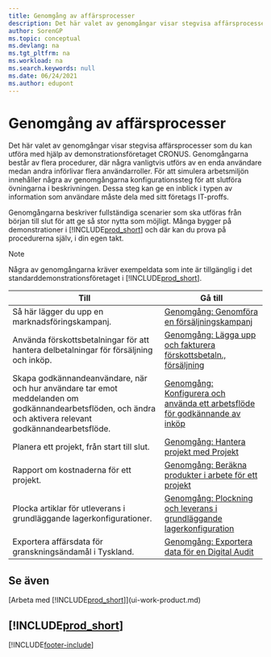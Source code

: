 ```yaml
---
title: Genomgång av affärsprocesser
description: Det här valet av genomgångar visar stegvisa affärsprocesser som du kan utföra med hjälp av demonstrationsföretaget CRONUS.
author: SorenGP
ms.topic: conceptual
ms.devlang: na
ms.tgt_pltfrm: na
ms.workload: na
ms.search.keywords: null
ms.date: 06/24/2021
ms.author: edupont
---
```

# <a name="business-process-walkthroughs"></a>Genomgång av affärsprocesser

Det här valet av genomgångar visar stegvisa affärsprocesser som du kan utföra med hjälp av demonstrationsföretaget CRONUS. Genomgångarna består av flera procedurer, där några vanligtvis utförs av en enda användare medan andra införlivar flera användarroller. För att simulera arbetsmiljön innehåller några av genomgångarna konfigurationssteg för att slutföra övningarna i beskrivningen. Dessa steg kan ge en inblick i typen av information som användare måste dela med sitt företags IT-proffs.  

 Genomgångarna beskriver fullständiga scenarier som ska utföras från början till slut för att ge så stor nytta som möjligt. Många bygger på demonstrationer i [!INCLUDE[prod_short](includes/prod_short.md)] och där kan du prova på procedurerna själv, i din egen takt.  

> [!NOTE]
> Några av genomgångarna kräver exempeldata som inte är tillgänglig i det standarddemonstrationsföretaget i [!INCLUDE[prod_short](includes/prod_short.md)]. <!--For more information, see [Sandbox Environments](admin-sandbox-environments.md). -->

|Till|Gå till|  
|--------|---------|  
|Så här lägger du upp en marknadsföringskampanj.|[Genomgång: Genomföra en försäljningskampanj](walkthrough-conducting-a-sales-campaign.md)|  
|Använda förskottsbetalningar för att hantera delbetalningar för försäljning och inköp. <!-- **Requires complete sample data** --> |[Genomgång: Lägga upp och fakturera förskottsbetaln., försäljning](walkthrough-setting-up-and-invoicing-sales-prepayments.md)|  
|Skapa godkännandeanvändare, när och hur användare tar emot meddelanden om godkännandearbetsflöden, och ändra och aktivera relevant godkännandearbetsflöde.|[Genomgång: Konfigurera och använda ett arbetsflöde för godkännande av inköp](walkthrough-setting-up-and-using-a-purchase-approval-workflow.md)|  
|Planera ett projekt, från start till slut. <!-- **Requires complete sample data** --> |[Genomgång: Hantera projekt med Projekt](walkthrough-managing-projects-with-jobs.md)|  
|Rapport om kostnaderna för ett projekt. <!-- **Requires complete sample data** --> |[Genomgång: Beräkna produkter i arbete för ett projekt](walkthrough-calculating-work-in-process-for-a-job.md)|  
|Plocka artiklar för utleverans i grundläggande lagerkonfigurationer. <!-- **Requires complete sample data** --> |[Genomgång: Plockning och leverans i grundläggande lagerkonfiguration](walkthrough-picking-and-shipping-in-basic-warehousing.md)|  
|Exportera affärsdata för granskningsändamål i Tyskland.|[Genomgång: Exportera data för en Digital Audit](LocalFunctionality/Germany/walkthrough-exporting-data-for-a-digital-audit.md)|

<!-- |Assemble and ship items that are customized on the sales order. **Requires complete sample data** |[Walkthrough: Selling, Assembling, and Shipping Kits](walkthrough-selling-assembling-and-shipping-kits.md)|   -->
<!-- |Plan supply orders to fulfill demand automatically. **Requires complete sample data** |[Walkthrough: Planning Supplies Automatically](walkthrough-planning-supplies-automatically.md)|   -->
<!-- |Plan supply orders to fulfill demand manually. **Requires complete sample data** |[Walkthrough: Planning Supplies Manually](walkthrough-planning-supplies-manually.md)|   -->
<!-- |Put received items away in basic warehouse configurations. **Requires complete sample data** |[Walkthrough: Receiving and Putting Away in Basic Warehouse Configurations](walkthrough-receiving-and-putting-away-in-basic-warehousing.md)|   -->
<!-- |Put received items away in advanced warehouse configurations. **Requires complete sample data**|[Walkthrough: Receiving and Putting Away in advanced warehouse configurations](walkthrough-receiving-and-putting-away-in-advanced-warehousing.md)|   -->
<!-- |Perform defects management. **Requires complete sample data** |[Walkthrough: Tracing Serial-Lot Numbers](walkthrough-tracing-serial-lot-numbers.md)| -->

## <a name="see-also"></a>Se även

[Arbeta med [!INCLUDE[prod_short](includes/prod_short.md)]](ui-work-product.md)  

## [!INCLUDE[prod_short](includes/free_trial_md.md)]


[!INCLUDE[footer-include](includes/footer-banner.md)]
